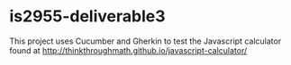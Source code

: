 is2955-deliverable3
===================
This project uses Cucumber and Gherkin to test the Javascript calculator found at http://thinkthroughmath.github.io/javascript-calculator/ 

